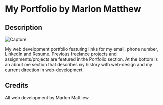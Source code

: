 # My Portfolio by Marlon Matthew

## Description

![Capture](https://user-images.githubusercontent.com/73320305/104794952-edea5880-575f-11eb-971e-9e672ce5b90e.PNG)

My web development portfolio featuring links for my email, phone number, LinkedIn and Resume.
Previous freelance projects and assignments/projects are featured in the Portfolio section.
At the bottom is an about me section that describes my history with web-design and my current direction in web-development.

## Credits

All web development by Marlon Matthew.